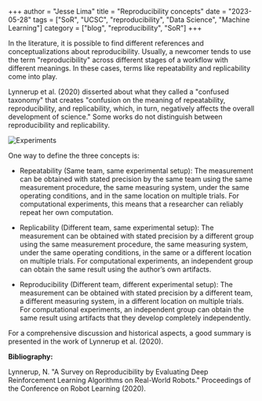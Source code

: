 +++
author = "Jesse Lima"
title = "Reproducibility concepts"
date = "2023-05-28"
tags = ["SoR", "UCSC", "reproducibility", "Data Science", "Machine Learning"]
category = ["blog", "reproducibility", "SoR"]
+++

In the literature, it is possible to find different references and conceptualizations about reproducibility. Usually, a newcomer tends to use the term "reproducibility" across different stages of a workflow with different meanings. In these cases, terms like repeatability and replicability come into play.

Lynnerup et al. (2020) disserted about what they called a "confused taxonomy" that creates "confusion on the meaning of repeatability, reproducibility, and replicability, which, in turn, negatively affects the overall development of science." Some works do not distinguish between reproducibility and replicability.

![Experiments](/images/pipeline2.png "Experiments")

One way to define the three concepts is:

- Repeatability (Same team, same experimental setup): The measurement can be obtained with stated precision by the same team using the same measurement procedure, the same measuring system, under the same operating conditions, and in the same location on multiple trials. For computational experiments, this means that a researcher can reliably repeat her own computation.

- Replicability (Different team, same experimental setup): The measurement can be obtained with stated precision by a different group using the same measurement procedure, the same measuring system, under the same operating conditions, in the same or a different location on multiple trials. For computational experiments, an independent group can obtain the same result using the author’s own artifacts.

- Reproducibility (Different team, different experimental setup): The measurement can be obtained with stated precision by a different team, a different measuring system, in a different location on multiple trials. For computational experiments, an independent group can obtain the same result using artifacts that they develop completely independently.

For a comprehensive discussion and historical aspects, a good summary is presented in the work of Lynnerup et al. (2020).

**Bibliography:**

Lynnerup, N. "A Survey on Reproducibility by Evaluating Deep Reinforcement Learning Algorithms on Real-World Robots." Proceedings of the Conference on Robot Learning (2020).